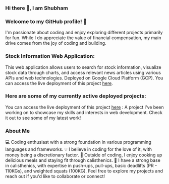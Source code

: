 ### Hi there 👋, I am Shubham

### Welcome to my GitHub profile! 👋
I'm passionate about coding and enjoy exploring different projects primarily for fun. While I do appreciate the value of financial compensation, my main drive comes from the joy of coding and building.

### Stock Information Web Application: 
This web application allows users to search for stock information, visualize stock data through charts, and access relevant news articles using various APIs and web technologies. Deployed on Google Cloud Platform (GCP). You can access the live deployment of this project [here](https://shubh22022001.wm.r.appspot.com/).

### Here are some of my currently active deployed projects:
You can access the live deployment of this project [here](https://haematocon2023.com/) : 
A project I've been working on to showcase my skills and interests in web development. Check it out to see some of my latest work!

### About Me
💻 Coding enthusiast with a strong foundation in various programming languages and frameworks.
💡 I believe in coding for the love of it, with money being a discretionary factor.
🍳 Outside of coding, I enjoy cooking up delicious meals and staying fit through calisthenics.
💪 I have a strong base in calisthenics, with expertise in push-ups, pull-ups, basic deadlifts (PR - 110KGs), and weighted squats (100KG).
Feel free to explore my projects and reach out if you'd like to collaborate or connect!
